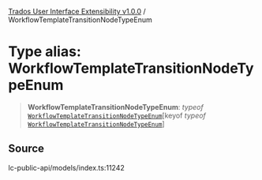 [Trados User Interface Extensibility v1.0.0](../wiki/globals) / WorkflowTemplateTransitionNodeTypeEnum

# Type alias: WorkflowTemplateTransitionNodeTypeEnum

> **WorkflowTemplateTransitionNodeTypeEnum**: *typeof* [`WorkflowTemplateTransitionNodeTypeEnum`](../wiki/Variable.WorkflowTemplateTransitionNodeTypeEnum)\[keyof *typeof* [`WorkflowTemplateTransitionNodeTypeEnum`](../wiki/Variable.WorkflowTemplateTransitionNodeTypeEnum)\]

## Source

lc-public-api/models/index.ts:11242
